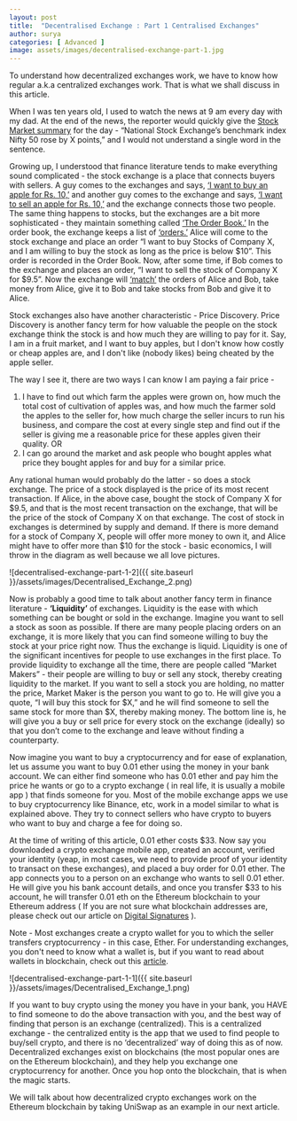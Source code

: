 ```yaml
---
layout: post
title:  "Decentralised Exchange : Part 1 Centralised Exchanges"
author: surya
categories: [ Advanced ]
image: assets/images/decentralised-exchange-part-1.jpg
---
```


To understand how decentralized exchanges work, we have to know how regular a.k.a centralized exchanges work. That is what we shall discuss in this article.

When I was ten years old, I used to watch the news at 9 am every day with my dad. At the end of the news, the reporter would quickly give the <u>Stock Market summary</u> for the day - “National Stock Exchange’s benchmark index Nifty 50 rose by X points,” and I would not understand a single word in the sentence. 

Growing up, I understood that finance literature tends to make everything sound complicated - the stock exchange is a place that connects buyers with sellers. A guy comes to the exchanges and says, <u>‘I want to buy an apple for Rs. 10,’</u> and another guy comes to the exchange and says, <u>‘I want to sell an apple for Rs. 10,’</u> and the exchange connects those two people. The same thing happens to stocks, but the exchanges are a bit more sophisticated - they maintain something called <u>‘The Order Book.’</u> In the order book, the exchange keeps a list of <u>‘orders.’</u> Alice will come to the stock exchange and place an order “I want to buy Stocks of Company X, and I am willing to buy the stock as long as the price is below $10”. This order is recorded in the Order Book. Now, after some time, if Bob comes to the exchange and places an order, “I want to sell the stock of Company X for $9.5”. Now the exchange will <u>‘match’</u> the orders of Alice and Bob, take money from Alice, give it to Bob and take stocks from Bob and give it to Alice. 

Stock exchanges also have another characteristic - Price Discovery. Price Discovery is another fancy term for how valuable the people on the stock exchange think the stock is and how much they are willing to pay for it. Say, I am in a fruit market, and I want to buy apples, but I don't know how costly or cheap apples are, and I don't like (nobody likes) being cheated by the apple seller. 

The way I see it, there are two ways I can know I am paying a fair price - 

1. I have to find out which farm the apples were grown on, how much the total cost of cultivation of apples was, and how much the farmer sold the apples to the seller for, how much charge the seller incurs to run his business, and compare the cost at every single step and find out if the seller is giving me a reasonable price for these apples given their quality.
OR
2. I can go around the market and ask people who bought apples what price they bought apples for and buy for a similar price.

Any rational human would probably do the latter - so does a stock exchange. The price of a stock displayed is the price of its most recent transaction. If Alice, in the above case, bought the stock of Company X for $9.5, and that is the most recent transaction on the exchange, that will be the price of the stock of Company X on that exchange. The cost of stock in exchanges is determined by supply and demand. If there is more demand for a stock of Company X, people will offer more money to own it, and Alice might have to offer more than $10 for the stock - basic economics, I will throw in the diagram as well because we all love pictures.

![decentralised-exchange-part-1-2]({{ site.baseurl }}/assets/images/Decentralised_Exchange_2.png)

Now is probably a good time to talk about another fancy term in finance literature - <b>‘Liquidity’</b> of exchanges. Liquidity is the ease with which something can be bought or sold in the exchange. Imagine you want to sell a stock as soon as possible. If there are many people placing orders on an exchange, it is more likely that you can find someone willing to buy the stock at your price right now. Thus the exchange is liquid. Liquidity is one of the significant incentives for people to use exchanges in the first place. To provide liquidity to exchange all the time, there are people called “Market Makers” - their people are willing to buy or sell any stock, thereby creating liquidity to the market. If you want to sell a stock you are holding, no matter the price, Market Maker is the person you want to go to. He will give you a quote, “I will buy this stock for $X,” and he will find someone to sell the same stock for more than $X, thereby making money. The bottom line is, he will give you a buy or sell price for every stock on the exchange (ideally) so that you don’t come to the exchange and leave without finding a counterparty.

Now imagine you want to buy a cryptocurrency and for ease of explanation, let us assume you want to buy 0.01 ether using the money in your bank account. We can either find someone who has 0.01 ether and pay him the price he wants or go to a crypto exchange ( in real life, it is usually a mobile app ) that finds someone for you. Most of the mobile exchange apps we use to buy cryptocurrency like Binance, etc, work in a model similar to what is explained above. They try to connect sellers who have crypto to buyers who want to buy and charge a fee for doing so. 

At the time of writing of this article, 0.01 ether costs $33. Now say you downloaded a crypto exchange mobile app, created an account, verified your identity (yeap, in most cases, we need to provide proof of your identity to transact on these exchanges), and placed a buy order for 0.01 ether. The app connects you to a person on an exchange who wants to sell 0.01 ether. He will give you his bank account details, and once you transfer $33 to his account, he will transfer 0.01 eth on the Ethereum blockchain to your Ethereum address ( If you are not sure what blockchain addresses are, please check out our article on [Digital Signatures](https://blockchainiseasy.github.io/digital-signature/) ).

Note - Most exchanges create a crypto wallet for you to which the seller transfers cryptocurrency - in this case, Ether. For understanding exchanges, you don't need to know what a wallet is, but if you want to read about wallets in blockchain, check out this [article](https://www.investopedia.com/terms/b/blockchain-wallet.asp).

![decentralised-exchange-part-1-1]({{ site.baseurl }}/assets/images/Decentralised_Exchange_1.png)

If you want to buy crypto using the money you have in your bank, you HAVE to find someone to do the above transaction with you, and the best way of finding that person is an exchange (centralized). This is a centralized exchange - the centralized entity is the app that we used to find people to buy/sell crypto, and there is no ‘decentralized’ way of doing this as of now. Decentralized exchanges exist on blockchains (the most popular ones are on the Ethereum blockchain), and they help you exchange one cryptocurrency for another. Once you hop onto the blockchain, that is when the magic starts.

We will talk about how decentralized crypto exchanges work on the Ethereum blockchain by taking UniSwap as an example in our next article.


